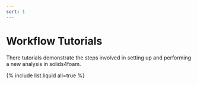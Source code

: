 ```yaml
---
sort: 1
---
```


# Workflow Tutorials

There tutorials demonstrate the steps involved in setting up and performing a
 new analysis in solids4foam.

{% include list.liquid all=true %}
